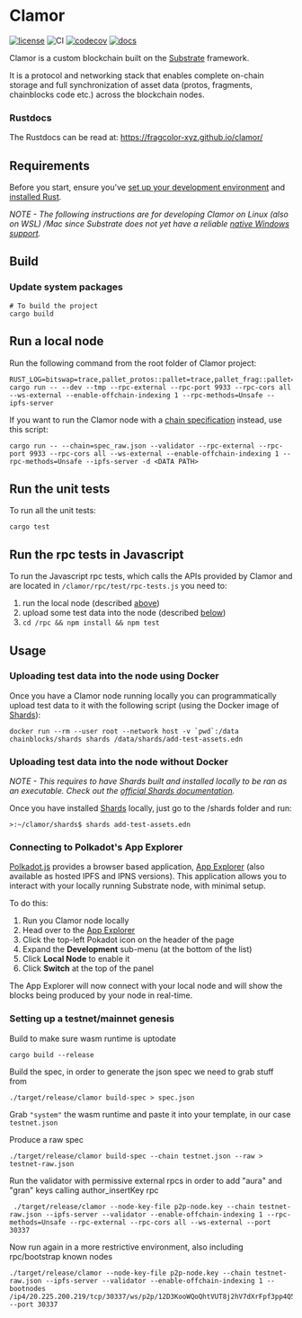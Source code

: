 # Clamor

[![license](https://img.shields.io/github/license/fragcolor-xyz/clamor)](./LICENSE)
![CI](https://github.com/fragcolor-xyz/clamor/workflows/CI/badge.svg)
[![codecov](https://codecov.io/gh/fragcolor-xyz/clamor/branch/devel/graph/badge.svg?token=4PMT2FQFDS)](https://codecov.io/gh/fragcolor-xyz/clamor)
[![docs](https://img.shields.io/badge/docs-API-blueviolet)](https://fragcolor-xyz.github.io/clamor/)

Clamor is a custom blockchain built on the [Substrate](https://substrate.io/) framework.

It is a protocol and networking stack that enables complete on-chain storage and full synchronization of asset data (protos, fragments, chainblocks code etc.) across the blockchain nodes.

### Rustdocs

The Rustdocs can be read at: https://fragcolor-xyz.github.io/clamor/

## Requirements

Before you start, ensure you've [set up your development environment](https://docs.substrate.io/install/) and [installed Rust](https://www.rust-lang.org/tools/install).

*NOTE - The following instructions are for developing Clamor on Linux (also on WSL) /Mac since Substrate does not yet have a reliable [native Windows support](https://docs.substrate.io/v3/getting-started/windows-users/).*
## Build
### Update system packages

```
# To build the project
cargo build
```

## Run a local node

Run the following command from the root folder of Clamor project:
```
RUST_LOG=bitswap=trace,pallet_protos::pallet=trace,pallet_frag::pallet=trace,pallet_fragments::pallet=trace cargo run -- --dev --tmp --rpc-external --rpc-port 9933 --rpc-cors all --ws-external --enable-offchain-indexing 1 --rpc-methods=Unsafe --ipfs-server
```

If you want to run the Clamor node with a [chain specification](https://docs.substrate.io/v3/runtime/chain-specs/) instead, use this script:

```
cargo run -- --chain=spec_raw.json --validator --rpc-external --rpc-port 9933 --rpc-cors all --ws-external --enable-offchain-indexing 1 --rpc-methods=Unsafe --ipfs-server -d <DATA PATH>
```

## Run the unit tests
To run all the unit tests:
```
cargo test
```
## Run the rpc tests in Javascript
To run the Javascript rpc tests, which calls the APIs provided by Clamor and are located in `/clamor/rpc/test/rpc-tests.js` you need to:
1. run the local node (described [above](#run-a-local-node))
2. upload some test data into the node (described [below](#usage))
3. `cd /rpc && npm install && npm test`

## Usage

### Uploading test data into the node using Docker

Once you have a Clamor node running locally you can programmatically upload test data to it with the following script (using the Docker image of [Shards](https://docs.fragcolor.xyz/shards/)):

```
docker run --rm --user root --network host -v `pwd`:/data chainblocks/shards shards /data/shards/add-test-assets.edn
```
### Uploading test data into the node without Docker

*NOTE - This requires to have Shards built and installed locally to be ran as an executable. Check out the [official Shards documentation](https://docs.fragcolor.xyz/contribute/code/building-shards/).*

Once you have installed [Shards](https://docs.fragcolor.xyz/shards/) locally, just go to the /shards folder and run:
```
>:~/clamor/shards$ shards add-test-assets.edn
```
### Connecting to Polkadot's App Explorer

[Polkadot.js](https://github.com/polkadot-js/) provides a browser based application, [App Explorer](https://polkadot.js.org/apps/#/explorer) (also available as hosted IPFS and IPNS versions). This application allows you to interact with your locally running Substrate node, with minimal setup.

To do this:

1. Run you Clamor node locally
2. Head over to the [App Explorer](https://polkadot.js.org/apps/#/explorer)
3. Click the top-left Pokadot icon on the header of the page
4. Expand the **Development** sub-menu (at the bottom of the list)
5. Click **Local Node** to enable it
6. Click **Switch** at the top of the panel

The App Explorer will now connect with your local node and will show the blocks being produced by your node in real-time.

### Setting up a testnet/mainnet genesis

Build to make sure wasm runtime is uptodate

```
cargo build --release
```

Build the spec, in order to generate the json spec we need to grab stuff from

```
./target/release/clamor build-spec > spec.json
```

Grab `"system"` the wasm runtime and paste it into your template, in our case `testnet.json`

Produce a raw spec

```
./target/release/clamor build-spec --chain testnet.json --raw > testnet-raw.json
```

Run the validator with permissive external rpcs in order to add "aura" and "gran" keys calling author_insertKey rpc

```
 ./target/release/clamor --node-key-file p2p-node.key --chain testnet-raw.json --ipfs-server --validator --enable-offchain-indexing 1 --rpc-methods=Unsafe --rpc-external --rpc-cors all --ws-external --port 30337
```

Now run again in a more restrictive environment, also including rpc/bootstrap known nodes

```
./target/release/clamor --node-key-file p2p-node.key --chain testnet-raw.json --ipfs-server --validator --enable-offchain-indexing 1 --bootnodes /ip4/20.225.200.219/tcp/30337/ws/p2p/12D3KooWQoQhtVUT8j2hV7dXrFpf3pp4Q5FT7c3GdAf2wiKACjD6 --port 30337
```
